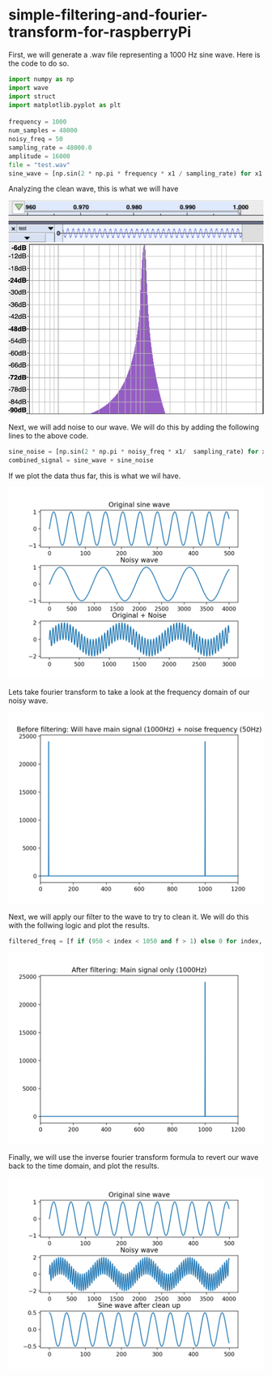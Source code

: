 # simple-filtering-and-fourier-transform-for-raspberryPi


First, we will generate a .wav file representing a 1000 Hz sine wave. Here is the code to do so.

```python
import numpy as np
import wave
import struct
import matplotlib.pyplot as plt

frequency = 1000
num_samples = 48000
noisy_freq = 50
sampling_rate = 48000.0
amplitude = 16000
file = "test.wav"
sine_wave = [np.sin(2 * np.pi * frequency * x1 / sampling_rate) for x1 in range(num_samples)]
```



Analyzing the clean wave, this is what we will have


![alt-text-1](sin.png "title-1") ![alt-text-2](frequency.png "title-2")


Next, we will add noise to our wave. We will do this by adding the following lines to the above code.

``` python
sine_noise = [np.sin(2 * np.pi * noisy_freq * x1/  sampling_rate) for x1 in range(num_samples)]
combined_signal = sine_wave + sine_noise
```
If we plot the data thus far, this is what we wil have.

![alt-text-1](Figure_1.png "title-1")

Lets take fourier transform to take a look at the frequency domain of our noisy wave.

![alt-text-1](Figure_2.png "title-1")

Next, we will apply our filter to the wave to try to clean it. We will do this with the follwing logic and plot the results.

```python
filtered_freq = [f if (950 < index < 1050 and f > 1) else 0 for index, f in enumerate(freq)]
```
![alt-text-1](Figure_3.png "title-1")

Finally, we will use the inverse fourier transform formula to revert our wave back to the time domain, and plot the results.

![alt-text-1](Figure_4.png "title-1")



